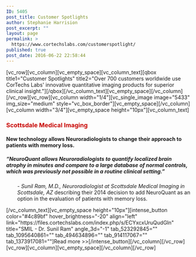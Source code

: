 ```yaml
---
ID: 5405
post_title: Customer Spotlights
author: Stephanie Harrision
post_excerpt: ""
layout: page
permalink: >
  https://www.cortechslabs.com/customerspotlight/
published: true
post_date: 2016-06-22 22:58:44
---
```

[vc_row][vc_column][vc_empty_space][vc_column_text][qbox title1="Customer Spotlights" title2="Over 700 customers worldwide use CorTechs Labs' innovative quantitative imaging products for superior clinical insight."][/qbox][/vc_column_text][vc_empty_space][/vc_column][/vc_row][vc_row][vc_column width="1/4"][vc_single_image image="5433" img_size="medium" style="vc_box_border"][vc_empty_space][/vc_column][vc_column width="3/4"][vc_empty_space height="10px"][vc_column_text]
<h3><span style="color: #c80400;">Scottsdale Medical Imaging</span></h3>
<h4>New technology allows Neuroradiologists to change their approach to patients with memory loss.</h4>
<h5>“NeuroQuant allows Neuroradiologists to quantify localized brain atrophy in minutes and compare to a large database of normal controls, which was previously not possible in a routine clinical setting.”</h5>
<p style="padding-left: 30px;"><em>- Sunil Ram, M.D., Neuroradiologist at Scottsdale Medical Imaging in Scottsdale, AZ</em> describing their 2014 decision to add NeuroQuant as an option in the evaluation of patients with memory loss.</p>
[/vc_column_text][vc_empty_space height="10px"][intense_button color="#4c89bf" hover_brightness="-20" align="left" link="https://files.cortechslabs.com/index.php/s/ECYxcxUruQudGln" title="SMIL - Dr. Sunil Ram" angle_3d="-1" tab_523292845="" tab_1095640861="" tab_494634896="" tab_914117067="" tab_1373917081=""]Read more &gt;&gt;[/intense_button][/vc_column][/vc_row][vc_row][vc_column][vc_empty_space][/vc_column][/vc_row]